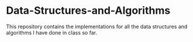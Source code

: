 # Data-Structures-and-Algorithms
This repository contains the implementations for all the data structures and algorithms I have done in class so far.
